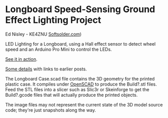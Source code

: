 # Longboard Speed-Sensing Ground Effect Lighting Project
Ed Nisley - KE4ZNU 
[Softsolder.com](http://softsolder.com "The Smell of Molten Projects in the Morning"))

LED Lighting for a Longboard, using a Hall effect sensor to detect wheel speed and an Arduino Pro Mini
to control the LEDs.

[See it in action](http://www.youtube.com/watch?v=dmTzfEAPexU "Low budget demo").

[Some details](http://softsolder.com/2012/08/29/longboard-speed-sensing-ground-effect-lighting/ "Mostly the case")
with links to earlier posts.

The Longboard Case.scad file contains the 3D geometry for the printed plastic case.
It compiles under [OpenSCAD](http://www.openscad.org/) to produce the Build?.stl files.
Feed the STL files into a slicer such as Slic3r or Skeinforge to get the Build?.gcode files
that will actually produce the printed objects.

The image files may not represent the current state of the 3D model source code; they're just snapshots
along the way.

